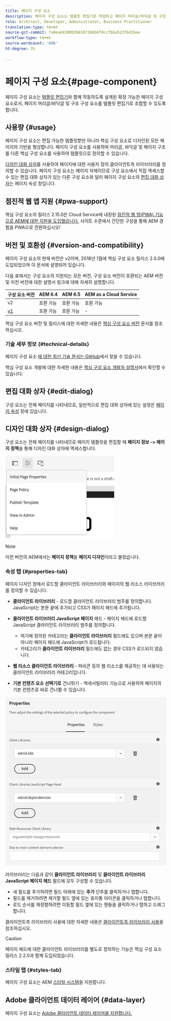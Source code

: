 ```yaml
---
title: 페이지 구성 요소
description: 페이지 구성 요소는 템플릿 편집기로 작업하고 페이지 머리글/바닥글 및 구조 구성 요소를 템플릿 편집기로 조합하도록 설계된 확장 가능한 페이지 구성 요소입니다.
role: Architect, Developer, Administrator, Business Practitioner
translation-type: tm+mt
source-git-commit: fa8ead438093681071b6b6f8ccfbba523f6d3bee
workflow-type: tm+mt
source-wordcount: '696'
ht-degree: 3%

---
```



# 페이지 구성 요소{#page-component}

페이지 구성 요소는 [템플릿 편집기](https://docs.adobe.com/content/help/en/experience-manager-cloud-service/sites/authoring/features/templates.html)와 함께 작동하도록 설계된 확장 가능한 페이지 구성 요소로서, 페이지 머리글/바닥글 및 구조 구성 요소를 템플릿 편집기로 조합할 수 있도록 합니다.

## 사용량 {#usage}

페이지 구성 요소는 편집 가능한 템플릿뿐만 아니라 핵심 구성 요소로 디자인된 모든 페이지의 기반을 형성합니다. 페이지 구성 요소를 사용하여 머리글, 바닥글 및 페이지 구조를 다른 핵심 구성 요소를 사용하여 템플릿으로 정의할 수 있습니다.

[디자인 대화 상자](#design-dialog)를 사용하여 페이지에 대한 사용자 정의 클라이언트측 라이브러리를 정의할 수 있습니다. 페이지 구성 요소는 페이지 자체이므로 구성 요소에서 직접 액세스할 수 있는 편집 대화 상자가 있는 다른 구성 요소와 달리 페이지 구성 요소의 [편집 대화 상자](#edit-dialog)는 페이지 속성 창입니다.

## 점진적 웹 앱 지원 {#pwa-support}

핵심 구성 요소의 릴리스 2.15.0은 Cloud Service에 내장된 [점진적 웹 앱(PWA) 기능으로 AEM에 대한 지원을 도입했습니다.](https://experienceleague.adobe.com/docs/experience-manager-cloud-service/sites/authoring/features/enable-pwa.html) 사이트 수준에서 간단한 구성을 통해 AEM 경험을 PWA으로 전환하십시오!

## 버전 및 호환성 {#version-and-compatibility}

페이지 구성 요소의 현재 버전은 v2이며, 2018년 1월에 핵심 구성 요소 릴리스 2.0.0에 도입되었으며 이 문서에 설명되어 있습니다.

다음 표에서는 구성 요소의 지원되는 모든 버전, 구성 요소 버전이 호환되는 AEM 버전 및 이전 버전에 대한 설명서 링크에 대해 자세히 설명합니다.

| 구성 요소 버전 | AEM 6.4 | AEM 6.5 | AEM as a Cloud Service |
|---|---|---|---|
| v2 | 호환 가능 | 호환 가능 | 호환 가능 |
| [v1](v1/page-v1.md) | 호환 가능 | 호환 가능 | - |

핵심 구성 요소 버전 및 릴리스에 대한 자세한 내용은 [핵심 구성 요소 버전](/help/versions.md) 문서를 참조하십시오.

### 기술 세부 정보 {#technical-details}

페이지 구성 요소 [에 대한 최신 기술 문서는 GitHub](https://adobe.com/go/aem_cmp_tech_page_v2)에서 찾을 수 있습니다.

핵심 구성 요소 개발에 대한 자세한 내용은 [핵심 구성 요소 개발자 설명서](/help/developing/overview.md)에서 확인할 수 있습니다.

## 편집 대화 상자 {#edit-dialog}

구성 요소는 전체 페이지를 나타내므로, 일반적으로 편집 대화 상자에 있는 설정은 [페이지 속성](https://docs.adobe.com/content/help/ko-KR/experience-manager-cloud-service/sites/authoring/fundamentals/page-properties.html) 창에 있습니다.

## 디자인 대화 상자 {#design-dialog}

구성 요소는 전체 페이지를 나타내므로 페이지 템플릿을 편집할 때 **페이지 정보 -> 페이지 정책**&#x200B;을 통해 디자인 대화 상자에 액세스합니다.

![페이지 정책](/help/assets/page-policy.png)

>[!NOTE]
>
>이전 버전의 AEM에서는 **페이지 정책**&#x200B;을 **페이지 디자인**&#x200B;이라고 불렀습니다.

### 속성 탭 {#properties-tab}

페이지 디자인 창에서 로드할 클라이언트 라이브러리와 페이지의 웹 리소스 라이브러리를 정의할 수 있습니다.

* **클라이언트 라이브러리**  - 로드할 클라이언트 라이브러리 범주를 정의합니다. JavaScript는 본문 끝에 추가되고 CSS가 페이지 헤드에 추가됩니다.
* **클라이언트 라이브러리 JavaScript 페이지**  헤드 - 페이지 헤드에 로드할 JavaScript 클라이언트 라이브러리 범주를 정의합니다.
   * 여기에 정의된 카테고리는 **클라이언트 라이브러리** 필드에도 있으며 본문 끝이 아니라 페이지 헤드에 JavaScript가 로드됩니다.
   * 카테고리가 **클라이언트 라이브러리** 필드에도 없는 경우 CSS가 로드되지 않습니다.

* **웹 리소스 클라이언트 라이브러리**  - 파비콘 등의 웹 리소스를 제공하는 데 사용되는 클라이언트 라이브러리 카테고리입니다.

* **기본 컨텐츠 요소 선택기로**  건너뛰기 - 액세서빌러티 기능으로 사용하여 페이지의 기본 컨텐츠로 바로 건너뛸 수 있습니다.

![페이지 구성 요소 디자인 대화 상자](/help/assets/page-design.png)

라이브러리는 다음과 같이 **클라이언트 라이브러리** 및 **클라이언트 라이브러리 JavaScript 페이지 헤드** 필드에 모두 구성할 수 있습니다.

* 새 필드를 추가하려면 필드 아래에 있는 **추가** 단추를 클릭하거나 탭합니다.
* 필드를 제거하려면 제거할 필드 옆에 있는 휴지통 아이콘을 클릭하거나 탭합니다.
* 로드 순서를 재정렬하려면 이동할 필드 옆에 있는 핸들을 클릭하거나 탭하고 드래그합니다.

클라이언트측 라이브러리 사용에 대한 자세한 내용은 [클라이언트측 라이브러리 사용](https://helpx.adobe.com/experience-manager/6-5/sites/developing/using/clientlibs.html)을 참조하십시오.

>[!CAUTION]
>
>페이지 헤드에 대한 클라이언트 라이브러리를 별도로 정의하는 기능은 핵심 구성 요소 릴리스 2.2.0과 함께 도입되었습니다.

### 스타일 탭 {#styles-tab}

페이지 구성 요소는 AEM [스타일 시스템](/help/get-started/authoring.md#component-styling)을 지원합니다.

## Adobe 클라이언트 데이터 레이어 {#data-layer}

페이지 구성 요소는 [Adobe 클라이언트 데이터 레이어를 지원합니다.](/help/developing/data-layer/overview.md)
